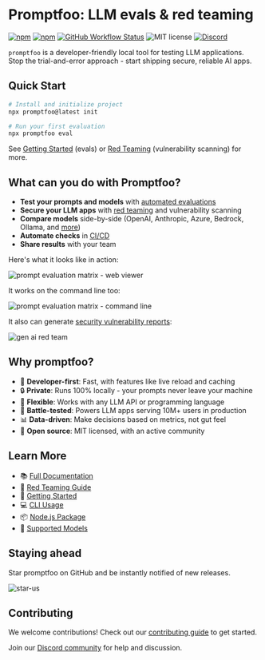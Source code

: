 # Promptfoo: LLM evals & red teaming

[![npm](https://img.shields.io/npm/v/promptfoo)](https://npmjs.com/package/promptfoo)
[![npm](https://img.shields.io/npm/dm/promptfoo)](https://npmjs.com/package/promptfoo)
[![GitHub Workflow Status](https://img.shields.io/github/actions/workflow/status/typpo/promptfoo/main.yml)](https://github.com/promptfoo/promptfoo/actions/workflows/main.yml)
![MIT license](https://img.shields.io/github/license/promptfoo/promptfoo)
[![Discord](https://github.com/user-attachments/assets/2092591a-ccc5-42a7-aeb6-24a2808950fd)](https://discord.gg/promptfoo)

`promptfoo` is a developer-friendly local tool for testing LLM applications. Stop the trial-and-error approach - start shipping secure, reliable AI apps.

## Quick Start

```sh
# Install and initialize project
npx promptfoo@latest init

# Run your first evaluation
npx promptfoo eval
```

See [Getting Started](https://www.promptfoo.dev/docs/getting-started/) (evals) or [Red Teaming](https://www.promptfoo.dev/docs/red-team/) (vulnerability scanning) for more.

## What can you do with Promptfoo?

- **Test your prompts and models** with [automated evaluations](https://www.promptfoo.dev/docs/getting-started/)
- **Secure your LLM apps** with [red teaming](https://www.promptfoo.dev/docs/red-team/) and vulnerability scanning
- **Compare models** side-by-side (OpenAI, Anthropic, Azure, Bedrock, Ollama, and [more](https://www.promptfoo.dev/docs/providers/))
- **Automate checks** in [CI/CD](https://www.promptfoo.dev/docs/integrations/ci-cd/)
- **Share results** with your team

Here's what it looks like in action:

![prompt evaluation matrix - web viewer](https://www.promptfoo.dev/img/claude-vs-gpt-example@2x.png)

It works on the command line too:

![prompt evaluation matrix - command line](https://github.com/promptfoo/promptfoo/assets/310310/480e1114-d049-40b9-bd5f-f81c15060284)

It also can generate [security vulnerability reports](https://www.promptfoo.dev/docs/red-team/):

![gen ai red team](https://www.promptfoo.dev/img/riskreport-1@2x.png)

## Why promptfoo?

- 🚀 **Developer-first**: Fast, with features like live reload and caching
- 🔒 **Private**: Runs 100% locally - your prompts never leave your machine
- 🔧 **Flexible**: Works with any LLM API or programming language
- 💪 **Battle-tested**: Powers LLM apps serving 10M+ users in production
- 📊 **Data-driven**: Make decisions based on metrics, not gut feel
- 🤝 **Open source**: MIT licensed, with an active community

## Learn More

- 📚 [Full Documentation](https://www.promptfoo.dev/docs/intro/)
- 🔐 [Red Teaming Guide](https://www.promptfoo.dev/docs/red-team/)
- 🎯 [Getting Started](https://www.promptfoo.dev/docs/getting-started/)
- 💻 [CLI Usage](https://www.promptfoo.dev/docs/usage/command-line/)
- 📦 [Node.js Package](https://www.promptfoo.dev/docs/usage/node-package/)
- 🤖 [Supported Models](https://www.promptfoo.dev/docs/providers/)

## Staying ahead

Star promptfoo on GitHub and be instantly notified of new releases.

![star-us](https://path-to-your-gif.gif)

## Contributing

We welcome contributions! Check out our [contributing guide](https://www.promptfoo.dev/docs/contributing/) to get started.

Join our [Discord community](https://discord.gg/promptfoo) for help and discussion.

